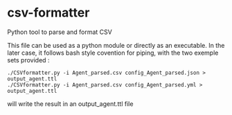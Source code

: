 # csv-formatter
Python tool to parse and format CSV

This file can be used as a python module or directly as an executable.
In the later case, it follows bash style covention for piping, with the two exemple sets provided :

    ./CSVformatter.py -i Agent_parsed.csv config_Agent_parsed.json > output_agent.ttl
    ./CSVformatter.py -i Agent_parsed.csv config_Agent_parsed.yml > output_agent.ttl
    
will write the result in an output_agent.ttl file
